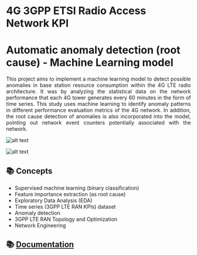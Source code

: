 
# 4G 3GPP ETSI Radio Access Network KPI

# Automatic anomaly detection (root cause) - Machine Learning model

<p align="justify">
This project aims to implement a machine learning model to detect possible anomalies in base station resource consumption within the 4G LTE radio architecture. It was by analyzing the statistical data on the network performance that each 4G tower generates every 60 minutes in the form of time series. This study uses machine learning to identify anomaly patterns in different performance evaluation metrics of the 4G network. In addition, the root cause detection of anomalies is also incorporated into the model, pointing out network event counters potentially associated with the network.
</p>

![alt text](https://github.com/marlonffernandes/4G-3GPP-ETSI-machine-learning-anomaly-detection/blob/main/images/RRC%20KPI%20Anomaly.png)

![alt text](https://github.com/marlonffernandes/4G-3GPP-ETSI-machine-learning-anomaly-detection/blob/main/images/Feature%20Importance.png)

## 📚 Concepts
- Supervised machine learning (binary classification)
- Feature importance extraction (as root cause)
- Exploratory Data Analysis (EDA)
- Time series (3GPP LTE RAN KPIs) dataset
- Anomaly detection
- 3GPP LTE RAN Topology and Optimization
- Network Engineering

## 📚 [Documentation](https://github.com/marlonffernandes/4G-3GPP-ETSI-machine-learning-anomaly-detection/blob/main/documentation/3GPP-ETSI-4G-Anomaly-Detection-Machine-Learning.pdf)
